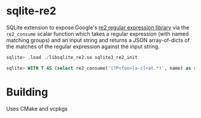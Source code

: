 # sqlite-re2
SQLite extension to expose Google's [re2 regular expression library](https://github.com/google/re2) 
via the `re2_consume` scalar function which takes a regular expression (with named matching groups) 
and an input string and returns a JSON array-of-dicts of the matches of the regular expression 
against the input string.

```sql
sqlite> .load ./libsqlite_re2.so sqlite3_re2_init

sqlite> WITH T AS (select re2_consume('(?P<foo>[a-z]+at.*)', name) as res FROM pragma_function_list) SELECT * FROM T where res is not null;
```


Building
========
Uses CMake and vcpkgs